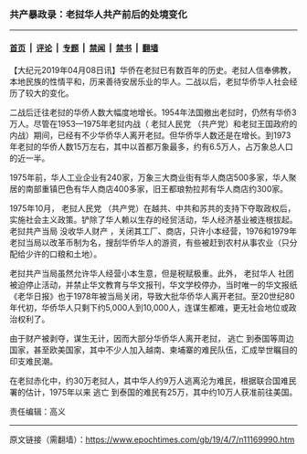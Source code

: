 ### 共产暴政录：老挝华人共产前后的处境变化

---

#### [首页](../../../..?n11169990) &nbsp;|&nbsp; [评论](../../../../../epoch-comment?n11169990) &nbsp;|&nbsp; [专题](../../../../../epoch-special?n11169990) &nbsp;|&nbsp; [禁闻](../../../../../epoch-news?n11169990) &nbsp;|&nbsp; [禁书](../../../../../books?n11169990) &nbsp;|&nbsp; [翻墙](https://github.com/gfw-breaker/nogfw/blob/master/README.md?n11169990)


<div class="post_content" id="artbody" itemprop="articleBody">
 <!-- article content begin -->
 <p>
  【大纪元2019年04月08日讯】华侨在老挝已有数百年的历史。老挝人信奉佛教，本地民族的性情平和，历来善待安居乐业的华人。二战以后，老挝华侨华人社会经历了较大的变化。
 </p>
 <p>
  二战后迁往老挝的华侨人数大幅度地增长。1954年法国撤出老挝时，仍然有华侨3万人。尽管在1953—1975年老挝内战（
  <ok href="https://www.epochtimes.com/gb/tag/%E8%80%81%E6%8C%9D%E4%BA%BA%E6%B0%91%E5%85%9A.html">
   老挝人民党
  </ok>
  （共产党）和老挝王国政府的内战）期间，已经有不少华侨华人离开老挝。但华侨华人数还是在增长。到1973年老挝的华侨人数15万左右，其中以首都万象最多，约有6.5万人，占万象总人口的近一半。
 </p>
 <p>
  1975年前，华人工业企业有240家，万象三大商业街有华人商店500多家，华人聚居的南部重镇巴色有华人商店400多家，旧王都琅勃拉邦有华人商店约300家。
 </p>
 <p>
  1975年10月，
  <ok href="https://www.epochtimes.com/gb/tag/%E8%80%81%E6%8C%9D%E4%BA%BA%E6%B0%91%E5%85%9A.html">
   老挝人民党
  </ok>
  （共产党）在越共、中共和苏共的支持下夺取政权后，实施社会主义政策。铲除了华人赖以生存的经贸活动，华人经济基业被连根拔起。老挝共产当局
  <ok href="https://www.epochtimes.com/gb/tag/%E6%B2%A1%E6%94%B6%E5%8D%8E%E4%BA%BA%E8%B4%A2%E4%BA%A7.html">
   没收华人财产
  </ok>
  ，关闭其工厂、商店，只许小本经营，1976和1979年老挝当局以改革币制为名，搜刮华侨华人的游资，有些被赶到农村从事农业（只分配给少许的口粮和土地）。
 </p>
 <p>
  老挝共产当局虽然允许华人经营小本生意，但是税赋极重。此外，
  <ok href="https://www.epochtimes.com/gb/tag/%E8%80%81%E6%8C%9D%E5%8D%8E%E4%BA%BA.html">
   老挝华人
  </ok>
  社团被迫停止活动，并禁止华文教育与华文报刊，华文学校停办，当时唯一的华文报纸《老华日报》也于1978年被当局关闭，导致大批华侨华人离开老挝。至20世纪80年代初，华侨华人只剩下约5,000人到10,000人，连谋生都难，更无社会地位或政治权利了。
 </p>
 <p>
  由于财产被剥夺，谋生无计，因而大部分华侨华人离开老挝，
  <ok href="https://www.epochtimes.com/gb/tag/%E9%80%83%E4%BA%A1.html">
   逃亡
  </ok>
  到泰国等周边国家，甚至欧美国家，其中不少人加入越南、柬埔寨的难民队伍，汇成举世瞩目的印支难民潮。
 </p>
 <p>
  在老挝赤化中，约30万老挝人，其中华人约9万人逃离沦为难民，根据联合国难民署的估计，1975年以来
  <ok href="https://www.epochtimes.com/gb/tag/%E9%80%83%E4%BA%A1.html">
   逃亡
  </ok>
  到泰国的难民有25万，其中约10万人获准前往美国。
 </p>
 <p>
  责任编辑：高义
 </p>
 <!-- article content end -->
 <div id="below_article_ad">
 </div>
</div>


---

原文链接（需翻墙）：https://www.epochtimes.com/gb/19/4/7/n11169990.htm